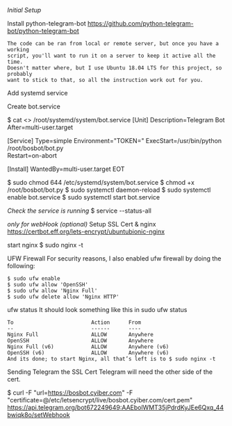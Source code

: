 *Initial Setup*

Install python-telegram-bot
    https://github.com/python-telegram-bot/python-telegram-bot

    The code can be ran from local or remote server, but once you have a working
    script, you'll want to run it on a server to keep it active all the time. 
    Doesn't matter where, but I use Ubuntu 18.04 LTS for this project, so probably 
    want to stick to that, so all the instruction work out for you. 

    
Add systemd service

Create bot.service

$ cat <<EOT >> /root/systemd/system/bot.service
[Unit]
Description=Telegram Bot
After=multi-user.target
 
[Service]
Type=simple
Environment="TOKEN=<token>"
ExecStart=/usr/bin/python /root/bosbot/bot.py    
Restart=on-abort
 
[Install]
WantedBy=multi-user.target
EOT    

$ sudo chmod 644 /etc/systemd/system/bot.service
$ chmod +x /root/bosbot/bot.py
$ sudo systemctl daemon-reload
$ sudo systemctl enable bot.service
$ sudo systemctl start bot.service

*Check the service is running*
    $ service --status-all

*only for webHook  (optional)*
Setup SSL Cert & nginx
    https://certbot.eff.org/lets-encrypt/ubuntubionic-nginx

start nginx
    $ sudo nginx -t

UFW Firewall
    For security reasons, I also enabled ufw firewall by doing the following:

    $ sudo ufw enable
    $ sudo ufw allow 'OpenSSH'
    $ sudo ufw allow 'Nginx Full'
    $ sudo ufw delete allow 'Nginx HTTP'

ufw status
    It should look something like this in sudo ufw status

    To                         Action      From
    --                         ------      ----
    Nginx Full                 ALLOW       Anywhere
    OpenSSH                    ALLOW       Anywhere
    Nginx Full (v6)            ALLOW       Anywhere (v6)
    OpenSSH (v6)               ALLOW       Anywhere (v6)
    And its done; to start Nginx, all that’s left is to $ sudo nginx -t

Sending Telegram the SSL Cert
    Telegram will need the other side of the cert.

$ curl -F "url=https://bosbot.cyiber.com" -F \
"certificate=@/etc/letsencrypt/live/bosbot.cyiber.com/cert.pem" \
https://api.telegram.org/bot672249649:AAEbolWMT35jPdrdKyJEe6Qxq_44bwiqk8o/setWebhook

